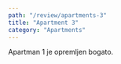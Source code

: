 ```yaml
---
path: "/review/apartments-3"
title: "Apartment 3"
category: "Apartments"
---
```


Apartman 1 je opremljen bogato.
